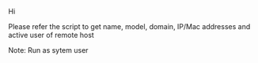 Hi

Please refer the script to get name, model, domain, IP/Mac addresses and active user of remote host

Note: Run as sytem user